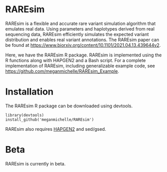 # RAREsim

RAREsim is a flexible and accurate rare variant simulation algorithm that emulates real data. Using parameters and haplotypes derived from real sequencing data, RAREsim efficiently simulates the expected variant distribution and enables real variant annotations. The RAREsim paper can be found at https://www.biorxiv.org/content/10.1101/2021.04.13.439644v2.

Here, we have the RAREsim R package. RAREsim is implemented using the R functions along with HAPGEN2 and a Bash script. For a complete implementation of RAREsim, including  generalizable example code, see https://github.com/meganmichelle/RAREsim_Example.

# Installation

The RAREsim R package can be downloaded using devtools.

```{r}
library(devtools)
install_github('meganmichelle/RAREsim')
```

RAREsim also requires [HAPGEN2](https://mathgen.stats.ox.ac.uk/genetics_software/hapgen/hapgen2.html) and sed/gsed.

# Beta

RAREsim is currently in beta.
